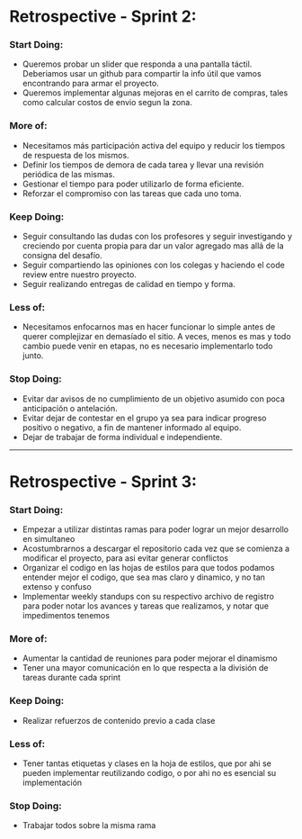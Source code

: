 # Retrospective - Sprint 2:
### Start Doing:
- Queremos probar un slider que responda a una pantalla táctil. Deberiamos usar un github para compartir la info útil que vamos encontrando para armar el proyecto.
- Queremos implementar algunas mejoras en el carrito de compras, tales como calcular costos de envio segun la zona.

### More of:
- Necesitamos más participación activa del equipo y reducir los tiempos de respuesta de los mismos.
- Definir los tiempos de demora de cada tarea y llevar una revisión periódica de las mismas.
- Gestionar el tiempo para poder utilizarlo de forma eficiente.
- Reforzar el compromiso con las tareas que cada uno toma.

### Keep Doing:
- Seguir consultando las dudas con los profesores y seguir investigando y creciendo por cuenta propia para dar un valor agregado mas allá de la consigna del desafío.
- Seguir compartiendo las opiniones con los colegas y haciendo el code review entre nuestro proyecto.
- Seguir realizando entregas de calidad en tiempo y forma.

### Less of:
- Necesitamos enfocarnos mas en hacer funcionar lo simple antes de querer complejizar en demasíado el sitio. A veces, menos es mas y todo cambio puede venir en etapas, no es necesario implementarlo todo junto.

### Stop Doing:
- Evitar dar avisos de no cumplimiento de un objetivo asumido con poca anticipación o antelación.
- Evitar dejar de contestar en el grupo ya sea para indicar progreso positivo o negativo, a fin de mantener informado al equipo.
- Dejar de trabajar de forma individual e independiente.

***

# Retrospective - Sprint 3:
### Start Doing:
- Empezar a utilizar distintas ramas para poder lograr un mejor desarrollo en simultaneo
- Acostumbrarnos a descargar el repositorio cada vez que se comienza a modificar el proyecto, para asi evitar generar conflictos
- Organizar el codigo en las hojas de estilos para que todos podamos entender mejor el codigo, que sea mas claro y dinamico, y no tan extenso y confuso
- Implementar weekly standups con su respectivo archivo de registro para poder notar los avances y tareas que realizamos, y notar que impedimentos tenemos
### More of:
- Aumentar la cantidad de reuniones para poder mejorar el dinamismo 
- Tener una mayor comunicación en lo que respecta a la división de tareas durante cada sprint
### Keep Doing:
- Realizar refuerzos de contenido previo a cada clase
### Less of:
- Tener tantas etiquetas y clases en la hoja de estilos, que por ahi se pueden implementar reutilizando codigo, o por ahi no es esencial su implementación
### Stop Doing:
- Trabajar todos sobre la misma rama
